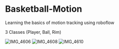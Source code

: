 # Basketball-Motion
Learning the basics of motion tracking using roboflow 

3 Classes (Player, Ball, Rim)

![IMG_4606](https://github.com/user-attachments/assets/ae0379ab-6ac8-4922-b6ce-19b9648f74a0)
![IMG_4608](https://github.com/user-attachments/assets/c12994d0-791d-41ab-974c-2cb8f3ff6461)
![IMG_4610](https://github.com/user-attachments/assets/c072b55b-3c3c-4e37-a5ff-ed4ef4dc855a)
